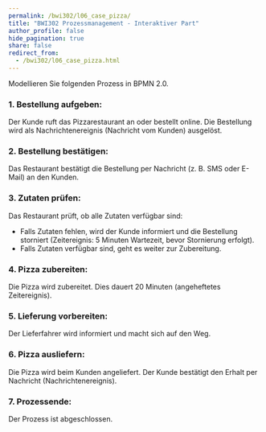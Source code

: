 ```yaml
---
permalink: /bwi302/l06_case_pizza/
title: "BWI302 Prozessmanagement - Interaktiver Part"
author_profile: false
hide_pagination: true
share: false
redirect_from: 
  - /bwi302/l06_case_pizza.html
---
```


Modellieren Sie folgenden Prozess in BPMN 2.0.

### 1. Bestellung aufgeben:
Der Kunde ruft das Pizzarestaurant an oder bestellt online. Die Bestellung wird als Nachrichtenereignis (Nachricht vom Kunden) ausgelöst.

### 2. Bestellung bestätigen:
Das Restaurant bestätigt die Bestellung per Nachricht (z. B. SMS oder E-Mail) an den Kunden.

### 3. Zutaten prüfen:
Das Restaurant prüft, ob alle Zutaten verfügbar sind:
- Falls Zutaten fehlen, wird der Kunde informiert und die Bestellung storniert (Zeitereignis: 5 Minuten Wartezeit, bevor Stornierung erfolgt).
- Falls Zutaten verfügbar sind, geht es weiter zur Zubereitung.

### 4. Pizza zubereiten:
Die Pizza wird zubereitet. Dies dauert 20 Minuten (angeheftetes Zeitereignis).

### 5. Lieferung vorbereiten:
Der Lieferfahrer wird informiert und macht sich auf den Weg.

### 6. Pizza ausliefern:
Die Pizza wird beim Kunden angeliefert. Der Kunde bestätigt den Erhalt per Nachricht (Nachrichtenereignis).

### 7. Prozessende:
Der Prozess ist abgeschlossen.


